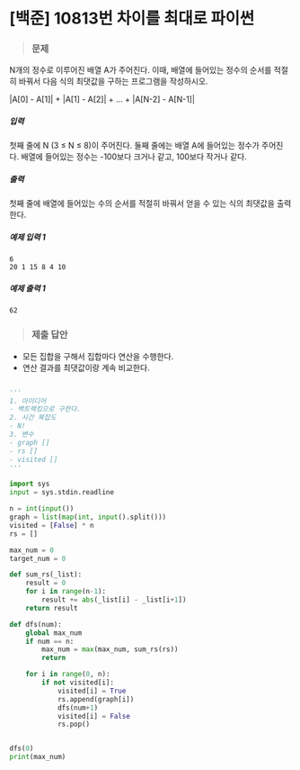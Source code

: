 # [백준] 10813번 차이를 최대로 파이썬

> ### 문제

N개의 정수로 이루어진 배열 A가 주어진다. 이때, 배열에 들어있는 정수의 순서를 적절히 바꿔서 다음 식의 최댓값을 구하는 프로그램을 작성하시오.

|A[0] - A[1]| + |A[1] - A[2]| + ... + |A[N-2] - A[N-1]|

##### 입력

첫째 줄에 N (3 ≤ N ≤ 8)이 주어진다. 둘째 줄에는 배열 A에 들어있는 정수가 주어진다. 배열에 들어있는 정수는 -100보다 크거나 같고, 100보다 작거나 같다.

##### 출력

첫째 줄에 배열에 들어있는 수의 순서를 적절히 바꿔서 얻을 수 있는 식의 최댓값을 출력한다.

##### 예제 입력 1

```
6
20 1 15 8 4 10
```

##### 예제 출력 1

```
62
```

> ### 제출 답안

- 모든 집합을 구해서 집합마다 연산을 수행한다.
- 연산 결과를 최댓값이랑 계속 비교한다.

```python

'''
1. 아이디어
- 백트랙킹으로 구한다.
2. 시간 복잡도
- N!
3. 변수
- graph []
- rs []
- visited []
'''

import sys
input = sys.stdin.readline

n = int(input())
graph = list(map(int, input().split()))
visited = [False] * n
rs = []

max_num = 0
target_num = 0

def sum_rs(_list):
    result = 0
    for i in range(n-1):
        result += abs(_list[i] - _list[i+1])
    return result

def dfs(num):
    global max_num
    if num == n:
        max_num = max(max_num, sum_rs(rs))
        return

    for i in range(0, n):
        if not visited[i]:
            visited[i] = True
            rs.append(graph[i])
            dfs(num+1)
            visited[i] = False
            rs.pop()


dfs(0)
print(max_num)
```

